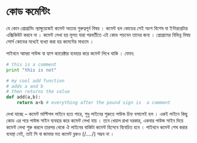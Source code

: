 # কোড কমেন্টিং

যে কোন প্রোগ্রামিং ল্যাঙ্গুয়েজেই কমেন্ট অত্যন্ত গুরুত্বপূর্ন বিষয় । কমেন্ট হল কোডের সেই অংশ বিশেষ যা ইন্টারপ্রেটার এক্সিকিউট করবে না । কমেন্ট লেখা হয় মূলত যারা পরবর্তীতে এই কোড পড়বেন তাদের জন্য । প্রোগ্রামের বিভিন্ন বিষয় সোর্স কোডের মধ্যেই ব্যখ্যা করা হয় কমেন্টের মাধ্যমে ।

পাইথনে আমরা পাউন্ড বা হ্যাশ ক্যারেক্টার ব্যবহার করে কমেন্ট লিখে থাকি । যেমন:

```python
# this is a comment
print "this is not"

# my cool add function
# adds a and b
# then returns the value
def add(a,b):
    return a+b # everything after the pound sign is  a comment
```

দেখা যাচ্ছে – কমেন্ট মাল্টিপল লাইনে হতে পারে, শুধু লাইনের শুরুতে পাউন্ড চিহ্ন বসালেই হল । একই লাইনে কিছু কোড এর পরে পাউন্ড সাইন ব্যবহার করে কমেন্ট লেখা যায় । তবে খেয়াল রাখা দরকার, একবার পাউন্ড সাইন দিয়ে কমেন্ট লেখা শুরু করলে তারপর থেকে ঐ লাইনের বাকিটা কমেন্ট হিসেবে বিবেচিত হবে । পাইথনে কমেন্ট শেষ করার ব্যবস্থা নেই, তাই সি বা জাভার মত কমেন্ট ব্লকও (/*….*/) সম্ভব না ।
